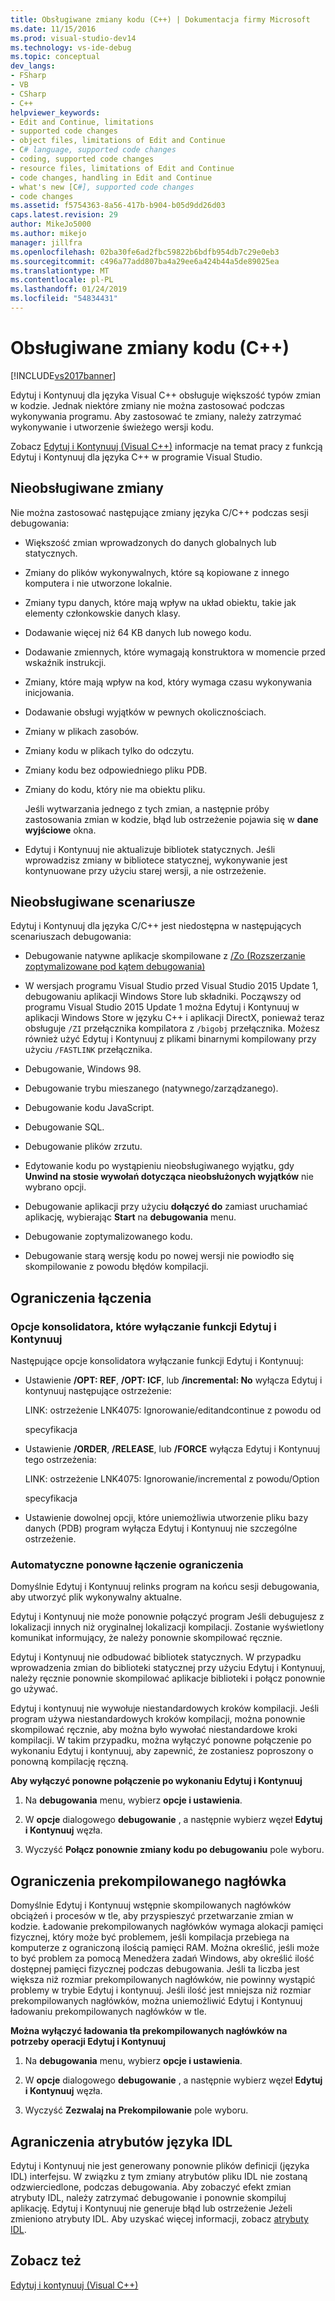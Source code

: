 ```yaml
---
title: Obsługiwane zmiany kodu (C++) | Dokumentacja firmy Microsoft
ms.date: 11/15/2016
ms.prod: visual-studio-dev14
ms.technology: vs-ide-debug
ms.topic: conceptual
dev_langs:
- FSharp
- VB
- CSharp
- C++
helpviewer_keywords:
- Edit and Continue, limitations
- supported code changes
- object files, limitations of Edit and Continue
- C# language, supported code changes
- coding, supported code changes
- resource files, limitations of Edit and Continue
- code changes, handling in Edit and Continue
- what's new [C#], supported code changes
- code changes
ms.assetid: f5754363-8a56-417b-b904-b05d9dd26d03
caps.latest.revision: 29
author: MikeJo5000
ms.author: mikejo
manager: jillfra
ms.openlocfilehash: 02ba30fe6ad2fbc59822b6bdfb954db7c29e0eb3
ms.sourcegitcommit: c496a77add807ba4a29ee6a424b44a5de89025ea
ms.translationtype: MT
ms.contentlocale: pl-PL
ms.lasthandoff: 01/24/2019
ms.locfileid: "54834431"
---
```

# <a name="supported-code-changes-c"></a>Obsługiwane zmiany kodu (C++)
[!INCLUDE[vs2017banner](../includes/vs2017banner.md)]

Edytuj i Kontynuuj dla języka Visual C++ obsługuje większość typów zmian w kodzie. Jednak niektóre zmiany nie można zastosować podczas wykonywania programu. Aby zastosować te zmiany, należy zatrzymać wykonywanie i utworzenie świeżego wersji kodu.  
  
 Zobacz [Edytuj i Kontynuuj (Visual C++)](../debugger/edit-and-continue-visual-cpp.md) informacje na temat pracy z funkcją Edytuj i Kontynuuj dla języka C++ w programie Visual Studio.  
  
##  <a name="BKMK_Unsupported_changes"></a> Nieobsługiwane zmiany  
 Nie można zastosować następujące zmiany języka C/C++ podczas sesji debugowania:  
  
- Większość zmian wprowadzonych do danych globalnych lub statycznych.  
  
- Zmiany do plików wykonywalnych, które są kopiowane z innego komputera i nie utworzone lokalnie.  
  
- Zmiany typu danych, które mają wpływ na układ obiektu, takie jak elementy członkowskie danych klasy.  
  
- Dodawanie więcej niż 64 KB danych lub nowego kodu.  
  
- Dodawanie zmiennych, które wymagają konstruktora w momencie przed wskaźnik instrukcji.  
  
- Zmiany, które mają wpływ na kod, który wymaga czasu wykonywania inicjowania.  
  
- Dodawanie obsługi wyjątków w pewnych okolicznościach.  
  
- Zmiany w plikach zasobów.  
  
- Zmiany kodu w plikach tylko do odczytu.  
  
- Zmiany kodu bez odpowiedniego pliku PDB.  
  
- Zmiany do kodu, który nie ma obiektu pliku.  
  
  Jeśli wytwarzania jednego z tych zmian, a następnie próby zastosowania zmian w kodzie, błąd lub ostrzeżenie pojawia się w **dane wyjściowe** okna.  
  
- Edytuj i Kontynuuj nie aktualizuje bibliotek statycznych. Jeśli wprowadzisz zmiany w bibliotece statycznej, wykonywanie jest kontynuowane przy użyciu starej wersji, a nie ostrzeżenie.  
  
##  <a name="BKMK_Unsupported_scenarios"></a> Nieobsługiwane scenariusze  
 Edytuj i Kontynuuj dla języka C/C++ jest niedostępna w następujących scenariuszach debugowania:  
  
-   Debugowanie natywne aplikacje skompilowane z [/Zo (Rozszerzanie zoptymalizowane pod kątem debugowania)](http://msdn.microsoft.com/library/eea8d89a-7fe0-4fe1-86b2-7689bbebbd7f)  
  
-   W wersjach programu Visual Studio przed Visual Studio 2015 Update 1, debugowaniu aplikacji Windows Store lub składniki. Począwszy od programu Visual Studio 2015 Update 1 można Edytuj i Kontynuuj w aplikacji Windows Store w języku C++ i aplikacji DirectX, ponieważ teraz obsługuje `/ZI` przełącznika kompilatora z `/bigobj` przełącznika. Możesz również użyć Edytuj i Kontynuuj z plikami binarnymi kompilowany przy użyciu `/FASTLINK` przełącznika.  
  
-   Debugowanie, Windows 98.  
  
-   Debugowanie trybu mieszanego (natywnego/zarządzanego).  
  
-   Debugowanie kodu JavaScript.  
  
-   Debugowanie SQL.  
  
-   Debugowanie plików zrzutu.  
  
-   Edytowanie kodu po wystąpieniu nieobsługiwanego wyjątku, gdy **Unwind na stosie wywołań dotycząca nieobsłużonych wyjątków** nie wybrano opcji.  
  
-   Debugowanie aplikacji przy użyciu **dołączyć do** zamiast uruchamiać aplikację, wybierając **Start** na **debugowania** menu.  
  
-   Debugowanie zoptymalizowanego kodu.  
  
-   Debugowanie starą wersję kodu po nowej wersji nie powiodło się skompilowanie z powodu błędów kompilacji.  
  
##  <a name="BKMK_Linking_limitations"></a> Ograniczenia łączenia  
  
###  <a name="BKMK_Linker_options_that_disable_Edit_and_Continue"></a> Opcje konsolidatora, które wyłączanie funkcji Edytuj i Kontynuuj  
 Następujące opcje konsolidatora wyłączanie funkcji Edytuj i Kontynuuj:  
  
-   Ustawienie **/OPT: REF**, **/OPT: ICF**, lub **/incremental: No** wyłącza Edytuj i kontynuuj następujące ostrzeżenie:  
  
     LINK: ostrzeżenie LNK4075: Ignorowanie/editandcontinue z powodu od  
  
     specyfikacja  
  
-   Ustawienie **/ORDER**, **/RELEASE**, lub **/FORCE** wyłącza Edytuj i Kontynuuj tego ostrzeżenia:  
  
     LINK: ostrzeżenie LNK4075: Ignorowanie/incremental z powodu/Option  
  
     specyfikacja  
  
-   Ustawienie dowolnej opcji, które uniemożliwia utworzenie pliku bazy danych (PDB) program wyłącza Edytuj i Kontynuuj nie szczególne ostrzeżenie.  
  
###  <a name="BKMK_Auto_relinking_limitations"></a> Automatyczne ponowne łączenie ograniczenia  
 Domyślnie Edytuj i Kontynuuj relinks program na końcu sesji debugowania, aby utworzyć plik wykonywalny aktualne.  
  
 Edytuj i Kontynuuj nie może ponownie połączyć program Jeśli debugujesz z lokalizacji innych niż oryginalnej lokalizacji kompilacji. Zostanie wyświetlony komunikat informujący, że należy ponownie skompilować ręcznie.  
  
 Edytuj i Kontynuuj nie odbudować bibliotek statycznych. W przypadku wprowadzenia zmian do biblioteki statycznej przy użyciu Edytuj i Kontynuuj, należy ręcznie ponownie skompilować aplikacje biblioteki i połącz ponownie go używać.  
  
 Edytuj i kontynuuj nie wywołuje niestandardowych kroków kompilacji. Jeśli program używa niestandardowych kroków kompilacji, można ponownie skompilować ręcznie, aby można było wywołać niestandardowe kroki kompilacji. W takim przypadku, można wyłączyć ponowne połączenie po wykonaniu Edytuj i kontynuuj, aby zapewnić, że zostaniesz poproszony o ponowną kompilację ręczną.  
  
 **Aby wyłączyć ponowne połączenie po wykonaniu Edytuj i Kontynuuj**  
  
1.  Na **debugowania** menu, wybierz **opcje i ustawienia**.  
  
2.  W **opcje** dialogowego **debugowanie** , a następnie wybierz węzeł **Edytuj i Kontynuuj** węzła.  
  
3.  Wyczyść **Połącz ponownie zmiany kodu po debugowaniu** pole wyboru.  
  
##  <a name="BKMK_Precompiled_Header_Limitations"></a> Ograniczenia prekompilowanego nagłówka  
 Domyślnie Edytuj i Kontynuuj wstępnie skompilowanych nagłówków obciążeń i procesów w tle, aby przyspieszyć przetwarzanie zmian w kodzie. Ładowanie prekompilowanych nagłówków wymaga alokacji pamięci fizycznej, który może być problemem, jeśli kompilacja przebiega na komputerze z ograniczoną ilością pamięci RAM. Można określić, jeśli może to być problem za pomocą Menedżera zadań Windows, aby określić ilość dostępnej pamięci fizycznej podczas debugowania. Jeśli ta liczba jest większa niż rozmiar prekompilowanych nagłówków, nie powinny wystąpić problemy w trybie Edytuj i kontynuuj. Jeśli ilość jest mniejsza niż rozmiar prekompilowanych nagłówków, można uniemożliwić Edytuj i Kontynuuj ładowaniu prekompilowanych nagłówków w tle.  
  
 **Można wyłączyć ładowania tła prekompilowanych nagłówków na potrzeby operacji Edytuj i Kontynuuj**  
  
1.  Na **debugowania** menu, wybierz **opcje i ustawienia**.  
  
2.  W **opcje** dialogowego **debugowanie** , a następnie wybierz węzeł **Edytuj i Kontynuuj** węzła.  
  
3.  Wyczyść **Zezwalaj na Prekompilowanie** pole wyboru.  
  
##  <a name="BKMK_IDL_Attribute_Limitations"></a> Agraniczenia atrybutów języka IDL  
 Edytuj i Kontynuuj nie jest generowany ponownie plików definicji (języka IDL) interfejsu. W związku z tym zmiany atrybutów pliku IDL nie zostaną odzwierciedlone, podczas debugowania. Aby zobaczyć efekt zmian atrybuty IDL, należy zatrzymać debugowanie i ponownie skompiluj aplikację. Edytuj i Kontynuuj nie generuje błąd lub ostrzeżenie Jeżeli zmieniono atrybuty IDL. Aby uzyskać więcej informacji, zobacz [atrybuty IDL](http://msdn.microsoft.com/library/04c596f4-c97b-4952-8053-316678b1d0b6).  
  
## <a name="see-also"></a>Zobacz też  
 [Edytuj i kontynuuj (Visual C++)](../debugger/edit-and-continue-visual-cpp.md)

